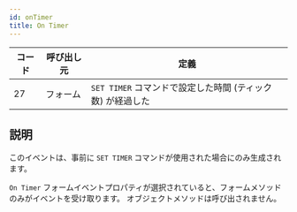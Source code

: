 ```yaml
---
id: onTimer
title: On Timer
---
```


| コード | 呼び出し元 | 定義                                    |
| --- | ----- | ------------------------------------- |
| 27  | フォーム  | `SET TIMER` コマンドで設定した時間 (ティック数) が経過した |


## 説明

このイベントは、事前に `SET TIMER` コマンドが使用された場合にのみ生成されます。

`On Timer` フォームイベントプロパティが選択されていると、フォームメソッドのみがイベントを受け取ります。 オブジェクトメソッドは呼び出されません。